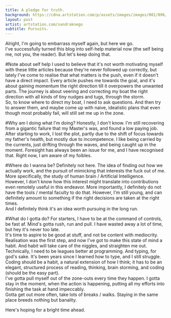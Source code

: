 ```yaml
---
title: A pledge for truth.
background: https://cdna.artstation.com/p/assets/images/images/001/096/914/large/sandra-knego-monotonous-and-confused.jpg?1439983243
layout: post
artist: artstation.com/sandraknego
subtitle: Pursuits.
---
```


Alright, I'm going to embarrass myself again, but here we go.
<br/>I've successfully turned this blog into self-help material now (the self being me, not you, the reader).
But let's keep doing that.

#Note about self help
I used to believe that it's not worth motivating myself with these little articles because they're never followed up correctly, but lately I've come to realise that what matters is the push, even if it doesn't have a direct impact. Every article pushes me towards the goal, and it's about gaining momentum the right direction till it overpowers the unwanted parts. The journey is about veering and correcting my boat the right direction with all kinds of tiny nudges and tugs, through the storm.
<br/>So, to know where to direct my boat, I need to ask questions.
And then try to answer them, and maybe come up with naive, idealistic plans that even though most probably fail, will still set me up in the zone.

#Why am I doing what I'm doing?
Honestly, I don't know. I'm still recovering from a gigantic failure that my Master's was, and found a low paying job. After starting to work, I lost the plot, partly due to the shift of focus towards my father's health, but mostly due to incompetence. I like being carried by the currents, just drifting through the waves, and being caught up in the moment. Foresight has always been an issue for me, and I have recognised that. Right now, I am aware of my foibles.

#Where do I wanna be?
Definitely not here.
The idea of finding out how we actually work, and the pursuit of mimicking that interests the fuck out of me. More specifically, the study of human brain / Artificial Intelligence.
<br/>However, I don't know how this interest might translate into contributions even remotely useful in this endeavor. More importantly, I definitely do not have the tools / mental faculty to do that. However, I'm still young, and can definitely amount to something if the right decisions are taken at the right times.
<br/>And I definitely think it's an idea worth pursuing in the long run.

#What do I gotta do?
For starters, I have to be at the command of controls, be fast af. 
Mind's gotta rush, run and pull.
I have wasted away a lot of time, but hey it's never too late.
<br/>It's time to aspire to be good at stuff, and not be content with mediocrity.
Realisation was the first step, and now I've got to make this state of mind a habit. And habit will take care of the niggles, and straighten me out.
<br/>Technically, I need to be leagues better at programming. And typing, for god's sake. It's been years since I learned how to type, and I still struggle. Coding should be a habit, a natural extension of how I think; it has to be an elegant, structured process of reading, thinking, brain storming, and coding (should be the easy part).
<br/>I've gotta pull myself out of the zone-outs every time they happen.
I gotta stay in the moment, when the action is happening, putting all my efforts into finishing the task at hand impeccably.
<br/>Gotta get out more often, take lots of breaks / walks. Staying in the same place breeds nothing but banality.

Here's hoping for a bright time ahead.